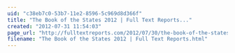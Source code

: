 ```yaml
---
uid: "c38eb7c0-53b7-11e2-8596-5c969d8d366f"
title: "The Book of the States 2012 | Full Text Reports..."
created: "2012-07-31 11:54:03"
page_url: "http://fulltextreports.com/2012/07/30/the-book-of-the-states-2012/"
filename: "The Book of the States 2012 | Full Text Reports.html"
---
```

